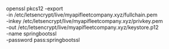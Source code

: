 
openssl pkcs12 -export \
-in /etc/letsencrypt/live/myapifleetcompany.xyz/fullchain.pem \
-inkey /etc/letsencrypt/live/myapifleetcompany.xyz/privkey.pem \
-out /etc/letsencrypt/live/myapifleetcompany.xyz/keystore.p12 \
-name springbootssl \
-password pass:springbootssl